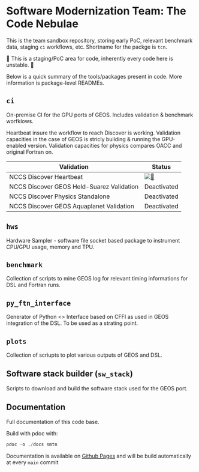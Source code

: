 
# Software Modernization Team: The Code Nebulae

This is the team sandbox repository, storing early PoC, relevant benchmark data, staging `ci` workflows, etc.
Shortname for the packge is `tcn`.

🚧 This is a staging/PoC area for code, inherently every code here is unstable. 🚧

Below is a quick summary of the tools/packages present in code. More information is package-level READMEs.

## `ci`

On-premise CI for the GPU ports of GEOS. Includes validation & benchmark worfklows.

Heartbeat insure the workflow to reach Discover is working.
Validation capacities in the case of GEOS is stricly building & running the GPU-enabled version.
Validation capacities for physics compares OACC and original Fortran on.

| Validation                    | Status    |
| ------------------------------------------ | --------- |
| NCCS Discover Heartbeat                    | [![💓](https://github.com/GEOS-ESM/SMT-Nebulae/actions/workflows/discover_heartbeat_nightly.yml/badge.svg)](https://github.com/GEOS-ESM/SMT-Nebulae/actions/workflows/discover_heartbeat_nightly.yml) |
| NCCS Discover GEOS Held-Suarez Validation  | Deactivated |
| NCCS Discover Physics Standalone           | Deactivated |
| NCCS Discover GEOS Aquaplanet Validation   | Deactivated |

## `hws`

Hardware Sampler - software file socket based package to instrument CPU/GPU usage, memory and TPU.

## `benchmark`

Collection of scripts to mine GEOS log for relevant timing informations for DSL and Fortran runs.

## `py_ftn_interface`

Generator of Python <> Interface based on CFFI as used in GEOS integration of the DSL. To be used as a strating point.

## `plots`

Collection of scriupts to plot various outputs of GEOS and DSL.

## Software stack builder (`sw_stack`)

Scripts to download and build the software stack used for the GEOS port.

## Documentation

Full documentation of this code base.

Build with pdoc with:

```python
pdoc -o ./docs smtn
```

Documentation is available on [Github Pages](https://geos-esm.github.io/SMT-Nebulae/SMT-Nebulae.html) and will be build automatically at every `main` commit
